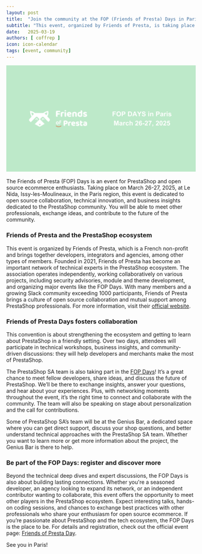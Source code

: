 ```yaml
---
layout: post
title:  "Join the community at the FOP (Friends of Presta) Days in Paris"
subtitle: "This event, organized by Friends of Presta, is taking place on March 26-27, 2025"
date:   2025-03-19
authors: [ coffrep ]
icon: icon-calendar
tags: [event, community]
---
```


![FOP Days visual](/assets/images/2025/03/FOPdaysPrestaShop.png)

The Friends of Presta (FOP) Days is an event for PrestaShop and open source ecommerce enthusiasts. Taking place on March 26-27, 2025, at Le Nida, Issy-les-Moulineaux, in the Paris region, this event is dedicated to open source collaboration, technical innovation, and business insights dedicated to the PrestaShop community. You will be able to meet other professionals, exchange ideas, and contribute to the future of the community.

### Friends of Presta and the PrestaShop ecosystem

This event is organized by Friends of Presta, which is a French non-profit and brings together developers, integrators and agencies, among other types of members. Founded in 2021, Friends of Presta has become an important network of technical experts in the PrestaShop ecosystem. The association operates independently, working collaboratively on various projects, including security advisories, module and theme development, and organizing major events like the FOP Days. With many members and a growing Slack community exceeding 1000 participants, Friends of Presta brings a culture of open source collaboration and mutual support among PrestaShop professionals. For more information, visit their [official website](https://friendsofpresta.org/).

### Friends of Presta Days fosters collaboration

This convention is about strengthening the ecosystem and getting to learn about PrestaShop in a friendly setting. Over two days, attendees will participate in technical workshops, business insights, and community-driven discussions: they will help developers and merchants make the most of PrestaShop.

The PrestaShop SA team is also taking part in the [FOP Days](https://friendsofpresta.org/friends-of-presta-day-fop-day/)! It’s a great chance to meet fellow developers, share ideas, and discuss the future of PrestaShop. We’ll be there to exchange insights, answer your questions, and hear about your experiences. Plus, with networking moments throughout the event, it’s the right time to connect and collaborate with the community. The team will also be speaking on stage about personalization and the call for contributions.

Some of PrestaShop SA’s team will be at the Genius Bar, a dedicated space where you can get direct support, discuss your shop questions, and better understand technical approaches with the PrestaShop SA team. Whether you want to learn more or get more information about the project, the Genius Bar is there to help.

### Be part of the FOP Days: register and discover more

Beyond the technical deep dives and expert discussions, the FOP Days is also about building lasting connections. Whether you're a seasoned developer, an agency looking to expand its network, or an independent contributor wanting to collaborate, this event offers the opportunity to meet other players in the PrestaShop ecosystem. Expect interesting talks, hands-on coding sessions, and chances to exchange best practices with other professionals who share your enthusiasm for open source ecommerce.
If you’re passionate about PrestaShop and the tech ecosystem, the FOP Days is the place to be. For details and registration, check out the official event page: [Friends of Presta Day](https://friendsofpresta.org/friends-of-presta-day-fop-day/).

See you in Paris!

